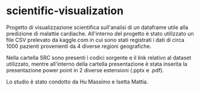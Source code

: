 # scientific-visualization
Progetto di visualizzazione scientifica sull'analisi di un dataframe utile alla predizione di malattie cardiache. 
All'interno del progetto è stato utilizzato un file CSV prelevato da kaggle.com in cui sono stati registrati i dati di circa 1000 pazienti provenienti da 4 diverse regioni geografiche.

Nella cartella SRC sono presenti i codici sorgente e il link relativo al dataset utilizzato, mentre all'interno della cartella presentazione è stata inserita la presentazione power point in 2 diverse estensioni (.pptx e .pdf).

Lo studio è stato condotto da Hu Massimo e Isetta Mattia.
